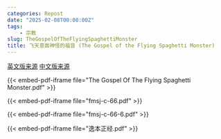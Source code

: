 ```yaml
---
categories: Repost
date: "2025-02-08T00:00:00Z"
tags:
    - 宗教
slug: TheGospelOfTheFlyingSpaghettiMonster
title: 飞天意面神怪的福音 (The Gospel of the Flying Spaghetti Monster)
---
```


[英文版来源](https://archive.org/details/TheGospelOfTheFlyingSpaghettiMonster) [中文版来源](https://web.archive.org/web/20170916114400/https://www.guokr.com/post/260407/)

{{< embed-pdf-iframe file="The Gospel Of The Flying Spaghetti Monster.pdf" >}}

{{< embed-pdf-iframe file="fmsj-c-66.pdf" >}}

{{< embed-pdf-iframe file="fmsj-c-66-6.pdf" >}}

{{< embed-pdf-iframe file="逸本正经.pdf" >}}
